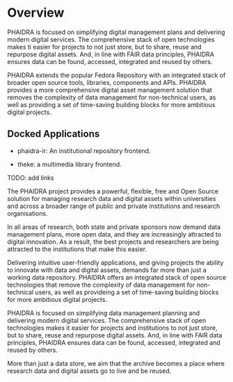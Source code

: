 # Overview

PHAIDRA is focused on simplifying digital management plans and delivering modern digital services. The comprehensive stack of open technologies makes ti easier for projects to not just store, but to share, reuse and repurpose digital assets. And, in line with FAIR data principles, PHAIDRA ensures data can be found, accessed, integrated and reused by others.

PHAIDRA extends the popular Fedora Repository with an integrated stack of broader open source tools, libraries, components and APIs. PHAIDRA provides a more comprehensive digital asset management solution that removes the complexity of data management for non-technical users, as well as providing a set of time-saving building blocks for more ambitious digital projects.


## Docked Applications

- phaidra-ir: An institutional repository frontend.

- theke: a multimedia library frontend.

TODO: add links


The PHAIDRA project provides a powerful, flexible, free and Open Source solution for managing research data and digital assets within universities and across a broader range of public and private institutions and research organisations.

In all areas of research, both state and private sponsors now demand data management plans, more open data, and they are increasingly attracted to digital innovation. As a result, the best projects and researchers are being attracted to the institutions that make this easier.

Delivering intuitive user-friendly applications, and giving projects the ability to innovate with data and digital assets, demands far more than just a working data repository. PHAIDRA offers an integrated stack of open source technologies that remove the complexity of data management for non-technical users, as well as provideing a set of time-saving building blocks for more ambitious digital projects. 

PHAIDRA is focused on simplifying data management planning and delivering modern digital services. The comprehensive stack of open technologies makes it easier for projects and institutions to not just store, but to share, reuse and repurpose digital assets. And, in line with FAIR data principles, PHAIDRA ensures data can be found, accessed, integrated and reused by others.

More than just a data store, we aim that the archive becomes a place where research data and digital assets go to live and be reused.
